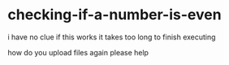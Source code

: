 # checking-if-a-number-is-even

i have no clue if this works it takes too long to finish executing

how do you upload files again please help
